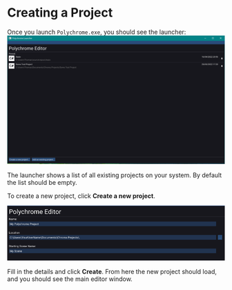 # Creating a Project

Once you launch `Polychrome.exe`, you should see the launcher:
![Polychrome](../images/launcher.png)

The launcher shows a list of all existing projects on your system. By default the list should be empty.

To create a new project, click **Create a new project**.

![Polychrome](../images/create_project.png)

Fill in the details and click **Create**.
From here the new project should load, and you should see the main editor window.
